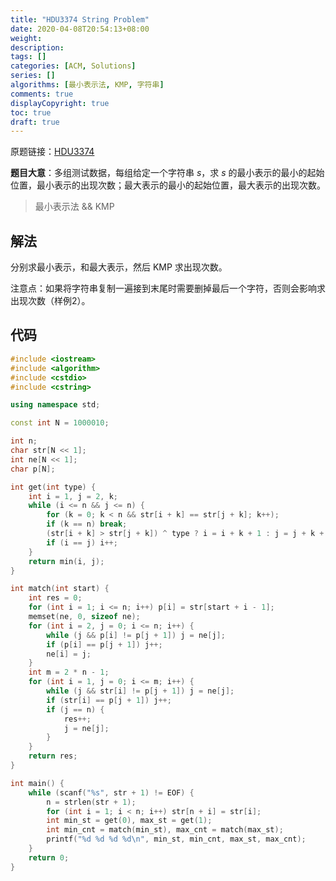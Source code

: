 ```yaml
---
title: "HDU3374 String Problem"
date: 2020-04-08T20:54:13+08:00
weight: 
description:
tags: []
categories: [ACM, Solutions]
series: []
algorithms: [最小表示法, KMP, 字符串]
comments: true
displayCopyright: true
toc: true
draft: true 
---
```


原题链接：[HDU3374](http://acm.hdu.edu.cn/showproblem.php?pid=3374)

**题目大意**：多组测试数据，每组给定一个字符串 $s$，求 $s$ 的最小表示的最小的起始位置，最小表示的出现次数；最大表示的最小的起始位置，最大表示的出现次数。

<!--more-->

> 最小表示法 && KMP

## 解法

分别求最小表示，和最大表示，然后 KMP 求出现次数。

注意点：如果将字符串复制一遍接到末尾时需要删掉最后一个字符，否则会影响求出现次数（样例2）。

## 代码

```cpp
#include <iostream>
#include <algorithm>
#include <cstdio>
#include <cstring>

using namespace std;

const int N = 1000010;

int n;
char str[N << 1];
int ne[N << 1];
char p[N];

int get(int type) {
    int i = 1, j = 2, k;
    while (i <= n && j <= n) {
        for (k = 0; k < n && str[i + k] == str[j + k]; k++);
        if (k == n) break;
        (str[i + k] > str[j + k]) ^ type ? i = i + k + 1 : j = j + k + 1;
        if (i == j) i++;
    }
    return min(i, j);
}

int match(int start) {
    int res = 0;
    for (int i = 1; i <= n; i++) p[i] = str[start + i - 1];
    memset(ne, 0, sizeof ne);
    for (int i = 2, j = 0; i <= n; i++) {
        while (j && p[i] != p[j + 1]) j = ne[j];
        if (p[i] == p[j + 1]) j++;
        ne[i] = j;
    }
    int m = 2 * n - 1;
    for (int i = 1, j = 0; i <= m; i++) {
        while (j && str[i] != p[j + 1]) j = ne[j];
        if (str[i] == p[j + 1]) j++;
        if (j == n) {
            res++;
            j = ne[j];
        }
    }
    return res;
}

int main() {
    while (scanf("%s", str + 1) != EOF) {
        n = strlen(str + 1);
        for (int i = 1; i < n; i++) str[n + i] = str[i];
        int min_st = get(0), max_st = get(1);
        int min_cnt = match(min_st), max_cnt = match(max_st);
        printf("%d %d %d %d\n", min_st, min_cnt, max_st, max_cnt);
    }
    return 0;
}
```

